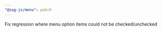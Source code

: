 ```yaml
---
"@zag-js/menu": patch
---
```


Fix regression where menu option items could not be checked/unchecked
